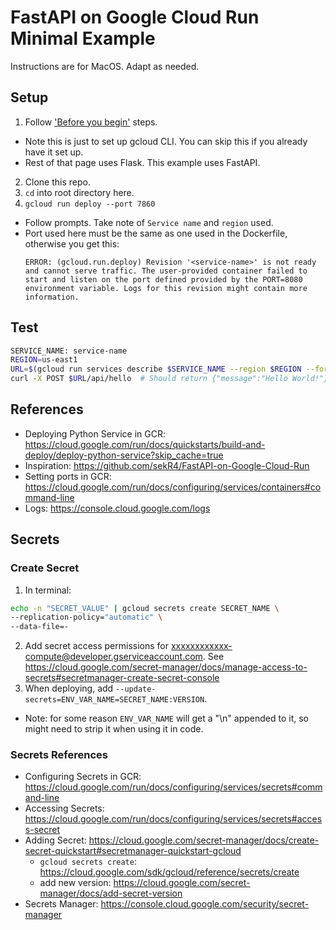 # FastAPI on Google Cloud Run Minimal Example

Instructions are for MacOS. Adapt as needed.

## Setup
1. Follow ['Before you begin'](https://cloud.google.com/run/docs/quickstarts/build-and-deploy/deploy-python-service?skip_cache=true) steps.
  - Note this is just to set up gcloud CLI. You can skip this if you already have it set up.
  - Rest of that page uses Flask. This example uses FastAPI.
2. Clone this repo.
3. `cd` into root directory here.
3. `gcloud run deploy --port 7860`
  - Follow prompts. Take note of `Service name` and `region` used.
  - Port used here must be the same as one used in the Dockerfile, otherwise you get this:
    ```text
    ERROR: (gcloud.run.deploy) Revision '<service-name>' is not ready and cannot serve traffic. The user-provided container failed to start and listen on the port defined provided by the PORT=8080 environment variable. Logs for this revision might contain more information.
    ```

## Test
```bash
SERVICE_NAME: service-name
REGION=us-east1
URL=$(gcloud run services describe $SERVICE_NAME --region $REGION --format 'value(status.url)')
curl -X POST $URL/api/hello  # Should return {"message":"Hello World!"}
```

## References
- Deploying Python Service in GCR: https://cloud.google.com/run/docs/quickstarts/build-and-deploy/deploy-python-service?skip_cache=true
- Inspiration: https://github.com/sekR4/FastAPI-on-Google-Cloud-Run
- Setting ports in GCR: https://cloud.google.com/run/docs/configuring/services/containers#command-line
- Logs: https://console.cloud.google.com/logs

## Secrets

### Create Secret
1. In terminal:
```bash
echo -n "SECRET_VALUE" | gcloud secrets create SECRET_NAME \
--replication-policy="automatic" \
--data-file=-
```
2. Add secret access permissions for xxxxxxxxxxxx-compute@developer.gserviceaccount.com. See https://cloud.google.com/secret-manager/docs/manage-access-to-secrets#secretmanager-create-secret-console
3. When deploying, add `--update-secrets=ENV_VAR_NAME=SECRET_NAME:VERSION`.
  - Note: for some reason `ENV_VAR_NAME` will get a "\n" appended to it, so might need to strip it when using it in code.

### Secrets References
- Configuring Secrets in GCR: https://cloud.google.com/run/docs/configuring/services/secrets#command-line
- Accessing Secrets: https://cloud.google.com/run/docs/configuring/services/secrets#access-secret
- Adding Secret: https://cloud.google.com/secret-manager/docs/create-secret-quickstart#secretmanager-quickstart-gcloud
  - `gcloud secrets create`: https://cloud.google.com/sdk/gcloud/reference/secrets/create
  - add new version: https://cloud.google.com/secret-manager/docs/add-secret-version
- Secrets Manager: https://console.cloud.google.com/security/secret-manager
